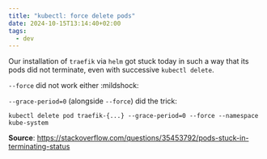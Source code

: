 ```yaml
---
title: "kubectl: force delete pods"
date: 2024-10-15T13:14:40+02:00
tags:
  - dev
---
```


Our installation of `traefik` via `helm` got stuck today in such a way that its
pods did not terminate, even with successive `kubectl delete`.

`--force` did not work either :mildshock:


`--grace-period=0` (alongside `--force`) did the trick:

```shell
kubectl delete pod traefik-{...} --grace-period=0 --force --namespace kube-system
```

**Source**: https://stackoverflow.com/questions/35453792/pods-stuck-in-terminating-status
